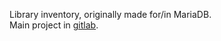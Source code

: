 Library inventory, originally made for/in MariaDB.  
Main project in [gitlab](https://gitlab.com/joakimRN/Mediatek).

